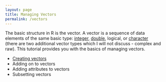 ```yaml
---
layout: page
title: Managing Vectors
permalink: /vectors
---
```


The basic structure in R is the vector.  A vector is a sequence of data elements of the same basic type: [integer](http://uc-r.github.io/integer_double/), [double](http://uc-r.github.io/integer_double/), logical, or [character](http://uc-r.github.io/characters) (there are two additional vector types which I will not discuss - complex and raw). This tutorial provides you with the basics of managing vectors.

* [Creating vectors](http://uc-r.github.io/creating_vectors)
* Adding on to vectors
* Adding attributes to vectors
* Subsetting vectors
